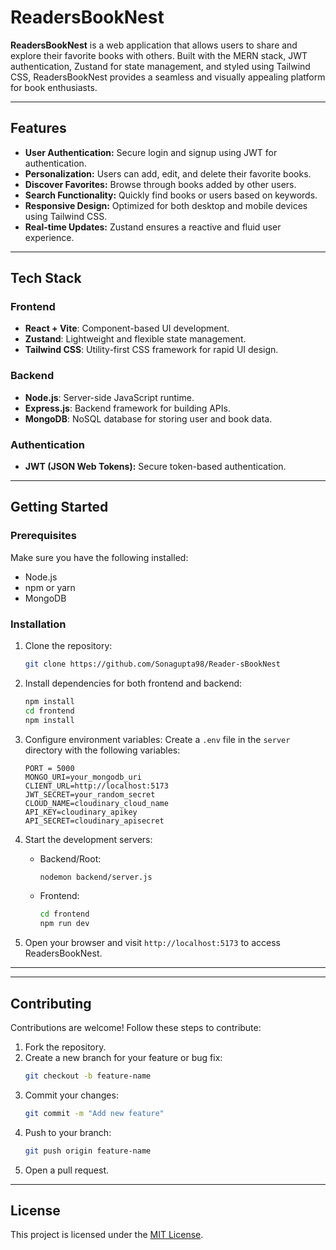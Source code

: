 # ReadersBookNest

**ReadersBookNest** is a web application that allows users to share and explore their favorite books with others. Built with the MERN stack, JWT authentication, Zustand for state management, and styled using Tailwind CSS, ReadersBookNest provides a seamless and visually appealing platform for book enthusiasts.

---

## Features

- **User Authentication:** Secure login and signup using JWT for authentication.
- **Personalization:** Users can add, edit, and delete their favorite books.
- **Discover Favorites:** Browse through books added by other users.
- **Search Functionality:** Quickly find books or users based on keywords.
- **Responsive Design:** Optimized for both desktop and mobile devices using Tailwind CSS.
- **Real-time Updates:** Zustand ensures a reactive and fluid user experience.

---

## Tech Stack

### Frontend

- **React + Vite**: Component-based UI development.
- **Zustand**: Lightweight and flexible state management.
- **Tailwind CSS**: Utility-first CSS framework for rapid UI design.

### Backend

- **Node.js**: Server-side JavaScript runtime.
- **Express.js**: Backend framework for building APIs.
- **MongoDB**: NoSQL database for storing user and book data.

### Authentication

- **JWT (JSON Web Tokens):** Secure token-based authentication.

---

## Getting Started

### Prerequisites

Make sure you have the following installed:

- Node.js
- npm or yarn
- MongoDB

### Installation

1. Clone the repository:

   ```bash
   git clone https://github.com/Sonagupta98/Reader-sBookNest
   ```

2. Install dependencies for both frontend and backend:

   ```bash
   npm install
   cd frontend
   npm install
   ```

3. Configure environment variables:
   Create a `.env` file in the `server` directory with the following variables:

   ```env
   PORT = 5000
   MONGO_URI=your_mongodb_uri
   CLIENT_URL=http://localhost:5173
   JWT_SECRET=your_random_secret
   CLOUD_NAME=cloudinary_cloud_name
   API_KEY=cloudinary_apikey
   API_SECRET=cloudinary_apisecret
   ```

4. Start the development servers:

   - Backend/Root:
     ```bash
     nodemon backend/server.js
     ```
   - Frontend:
     ```bash
     cd frontend
     npm run dev
     ```

5. Open your browser and visit `http://localhost:5173` to access ReadersBookNest.

---

---

## Contributing

Contributions are welcome! Follow these steps to contribute:

1. Fork the repository.
2. Create a new branch for your feature or bug fix:
   ```bash
   git checkout -b feature-name
   ```
3. Commit your changes:
   ```bash
   git commit -m "Add new feature"
   ```
4. Push to your branch:
   ```bash
   git push origin feature-name
   ```
5. Open a pull request.

---

## License

This project is licensed under the [MIT License](LICENSE).
